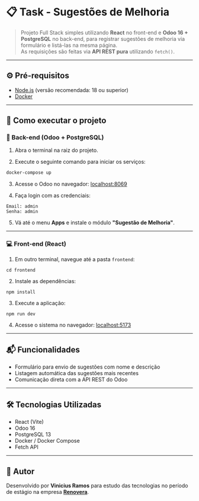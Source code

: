 # 📋 Task - Sugestões de Melhoria

> Projeto Full Stack simples utilizando **React** no front-end e **Odoo 16 + PostgreSQL** no back-end, para registrar sugestões de melhoria via formulário e listá-las na mesma página.  
> As requisições são feitas via **API REST pura** utilizando `fetch()`.

---

## ⚙️ Pré-requisitos

- [Node.js](https://nodejs.org/) (versão recomendada: 18 ou superior)
- [Docker](https://www.docker.com/)

---

## 🚀 Como executar o projeto

### 🔧 Back-end (Odoo + PostgreSQL)

1. Abra o terminal na raiz do projeto.

2. Execute o seguinte comando para iniciar os serviços:

```bash
docker-compose up
```

3. Acesse o Odoo no navegador: [localhost:8069](http://localhost:8069/)
  
4. Faça login com as credenciais:
```
Email: admin
Senha: admin
```
5. Vá até o menu **Apps** e instale o módulo **"Sugestão de Melhoria"**.

---

### 💻 Front-end (React)

1. Em outro terminal, navegue até a pasta `frontend`:

```
cd frontend
```

2. Instale as dependências: 

```
npm install
```

3. Execute a aplicação: 

```
npm run dev
```
4. Acesse o sistema no navegador: [localhost:5173](http://localhost:5173/)

---

## 📬 Funcionalidades
- Formulário para envio de sugestões com nome e descrição
- Listagem automática das sugestões mais recentes
- Comunicação direta com a API REST do Odoo

---

## 🛠️ Tecnologias Utilizadas
- React (Vite)
- Odoo 16
- PostgreSQL 13
- Docker / Docker Compose
- Fetch API

---

## 🧠 Autor
Desenvolvido por **Vinicius Ramos** para estudo das tecnologias no período de estágio na empresa **[Renovera](https://renovera.com.br/)**.
